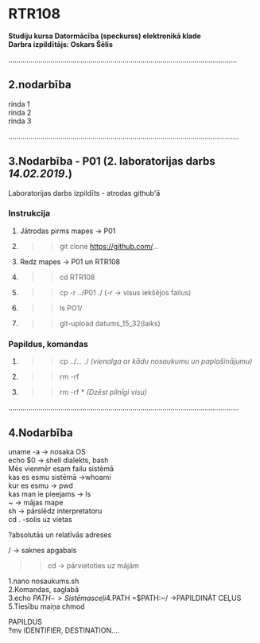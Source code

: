 # RTR108
**Studiju kursa Datormācība (speckurss) elektronikā klade**  
**Darbra izpildītājs: Oskars Šēlis**

..................................................................................................................

## **2.nodarbība**

rinda 1  
rinda 2  
rinda 3  

...................................................................................................................

## **3.Nodarbība - P01** (2. laboratorijas darbs *14.02.2019*.)

Laboratorijas darbs izpildīts - atrodas github'ā

### **Instrukcija**
1. Jātrodas pirms mapes -> P01
2. >>git clone https://github.com/...
3. Redz mapes -> P01 un RTR108
4. >>cd RTR108
5. >>cp -r ../P01 ./ (-r -> visus iekšējos failus)
6. >>ls PO1/
7. >>git-upload datums_15_32(laiks)


### **Papildus, komandas**  
1. >>cp ../..*.* ./ *(vienalga ar kādu nosaukumu un paplašinājumu)*  
2. >>rm -rf
3. >>rm -rf * *(Dzēst pilnīgi visu)*

...................................................................................................................

## **4.Nodarbība**

uname -a -> nosaka OS  
echo $0 -> shell dialekts, bash  
Mēs vienmēr esam failu sistēmā  
kas es esmu sistēmā ->whoami  
kur es esmu -> pwd  
kas man ie pieejams -> ls  
~ -> mājas mape  
sh -> pārslēdz interpretatoru  
cd . -solis uz vietas  

?absolutās un relatīvās adreses  

/ -> saknes apgabals  
>>cd -> pārvietoties uz mājām  

1.nano nosaukums.sh  
2.Komandas, saglabā  
3.echo $PATH ->Sistēmas ceļi  
4.$PATH =$PATH:~/ ->PAPILDINĀT CEĻUS  
5.Tiesību maiņa chmod  


PAPILDUS  
?mv  IDENTIFIER, DESTINATION....  

